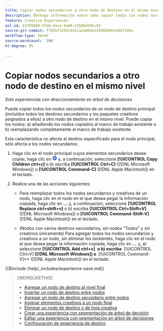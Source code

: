 ```yaml
---
title: Copiar nodos secundarios a otro nodo de destino en el mismo nivel
description: Obtenga información sobre cómo copiar todos los nodos secundarios de un nodo de destino principal a otro nodo de destino en el mismo nivel
feature: Creative Experiences
exl-id: b3705689-57b6-41ce-9e00-2358bd195c93
source-git-commit: f7d5bf3193cb41ca2a0d4415998209e5a9b724ba
workflow-type: tm+mt
source-wordcount: '286'
ht-degree: 0%

---
```


# Copiar nodos secundarios a otro nodo de destino en el mismo nivel

*Solo experiencias con direccionamiento en árbol de decisiones*

Puede copiar todos los nodos secundarios de un nodo de destino principal (incluidos todos los destinos secundarios y los paquetes creativos asignados a ellos) a otro nodo de destino en el mismo nivel. Puede copiar los nodos: a) añadiendo los nodos copiados al marco de trabajo existente o b) reemplazando completamente el marco de trabajo existente. <!-- Give the main use case or an example to explain. -->

Esta característica no afecta al destino especificado para el nodo principal, sólo afecta a los nodos secundarios.

<!-- 1. [ways to get to the decision tree] -->

1. Haga clic en el nodo principal cuyos elementos secundarios desee copiar, haga clic en ![Agregar](/help/creative/assets/add.png "Agregar") y, a continuación, seleccione **[!UICONTROL Copy Children ctrl+c]** o b\) escriba **[!UICONTROL Ctrl+C]** ([!DNL Microsoft Windows]) o **[!UICONTROL Command-C]** ([!DNL Apple Macintosh]) en el teclado.

1. Realice una de las acciones siguientes:

   * Para reemplazar todos los nodos secundarios y creativos de un nodo, haga clic en el nodo en el que desea pegar la información copiada, haga clic en **...** y, a continuación, seleccione **[!UICONTROL Replace ctrl+shift+v]** o b\) escriba **[!UICONTROL Ctrl+Shift+V]** ([!DNL Microsoft Windows]) o **[!UICONTROL Command-Shift-V]** ([!DNL Apple Macintosh]) en el teclado.

   * (Nodos con varios destinos secundarios, sin nodos &quot;Todos&quot; y sin creativos únicamente) Para agregar todos los nodos secundarios y creativos a un nodo, sin eliminar los existentes, haga clic en el nodo al que desea pegar la información copiada, haga clic en **...** y, a\) seleccione **[!UICONTROL Add ctrl+v]** **&#x200B; o b\) escriba &#x200B;** [!UICONTROL Ctrl+V] **&#x200B; ([!DNL Microsoft Windows]) o &#x200B;** [!UICONTROL Command-V]** ([!DNL Apple Macintosh]) en el teclado.

<!--
1. (Optional) To save the experience, click **[!UICONTROL Save]**, and then do the following.
...

These formatted steps are inserted automatically from text in the following file in the _includes folder, which reused in multiple places.
-->

{{$include /help/_includes/experience-save.md}}

>[!MORELIKETHIS]
>
>* [Agregar un nodo de destino al nivel final](experience-target-node-add-final.md)
>* [Insertar un nodo de destino entre nodos](experience-target-node-add-inner.md)
>* [Agregar un nodo de destino secundario entre nodos](experience-target-node-add-sibling.md)
>* [Asignar elementos creativos a un nodo final](experience-assign-creative-bundles.md)
>* [Eliminar un nodo de destino o de hoja creativa](/help/creative/experiences/experience-target-node-delete.md)
>* [Crear una experiencia con segmentación de árbol de decisión](experience-create-targeting.md)
>* [Editar una experiencia con segmentación en árbol de decisiones](experience-edit-targeting.md)
>* [Configuración de experiencia de destino](experience-settings-targeting.md)
